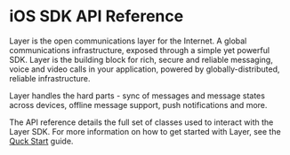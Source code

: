 # iOS SDK API Reference

Layer is the open communications layer for the Internet. A global communications infrastructure, exposed through a simple yet powerful SDK. Layer is the building block for rich, secure and reliable messaging, voice and video calls in your application, powered by globally-distributed, reliable infrastructure.

Layer handles the hard parts - sync of messages and message states across devices, offline message support, push notifications and more.

The API reference details the full set of classes used to interact with the Layer SDK. For more information on how to get started with Layer, see the [Quck Start](/docs/quick-start/ios) guide.
